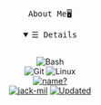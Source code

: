 <p align="center">
    <samp>
    About Me🖥
    </samp>
</p>
<details open align="center">
   <summary><samp>&#9776; Details</samp></summary>
   <p align="center">
     <br>
	<img alt="Bash" src="https://img.shields.io/badge/-Bash-4EAA25?style=flat&logo=gnubash&logoColor=white"><br>
	<img alt="Git" src="https://img.shields.io/badge/-Git-F05032?style=flat&logo=git&logoColor=white">
	<img alt="Linux" src="https://img.shields.io/badge/-LIN-FCC624?style=flat&logo=linux&logoColor=black">
  <br>
  <a href="https://github.com/mllegoman/mllegoman"><img src="https://github-readme-stats.vercel.app/api?username=mllegoman&hide=issues&count_private=true&include_all_commits=true&show_icons=true&theme=react" alt="name?"></a>
  <br>
     <a href="https://github.com/mllegoman" target="_blank"><img alt="jack-mil" src="https://badges.pufler.dev/visits/jack-mil/jack-mil?logo=GitHub&label=Visits&color=success&logoColor=white&style=flat"/></a>
     <a href="https://github.com/mllegoman/mllegoman" target="_blank"><img alt="Updated" src="https://img.shields.io/github/last-commit/mllegoman/mllegoman?label=Profile%20Updated&style=flat"></a>
  </samp>
  </p>
</details>
